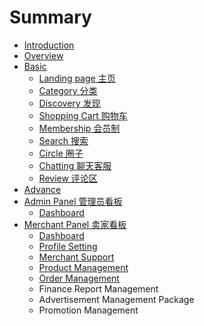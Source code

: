 # Summary

* [Introduction](README.md)
* [Overview](overview.md)
* [Basic](basic.md)
  * [Landing page 主页](overview/first-page.md)
  * [Category 分类](overview/category.md)
  * [Discovery 发现](overview/discovery.md)
  * [Shopping Cart 购物车](overview/shopping-cart.md)
  * [Membership 会员制](overview/membership.md)
  * [Search 搜索](overview/search.md)
  * [Circle 圈子](basic/circle.md)
  * [Chatting 聊天客服](overview/chatting.md)
  * [Review 评论区](overview/review.md)
* [Advance](advance.md)
* [Admin Panel 管理员看板](admin-panel-hui-yuan-kan-ban.md)
  * [Dashboard ](admin-panel-hui-yuan-kan-ban/dashboard.md)
* [Merchant Panel 卖家看板](merchant-panel-mai-jia-kan-ban.md)
  * [Dashboard](merchant-panel-mai-jia-kan-ban/dashboard.md)
  * [Profile Setting](merchant-panel-mai-jia-kan-ban/profile-setting.md)
  * [Merchant Support ](merchant-panel-mai-jia-kan-ban/merchant-support.md)
  * [Product Management ](merchant-panel-mai-jia-kan-ban/product-management.md)
  * [Order Management ](merchant-panel-mai-jia-kan-ban/order-management.md)
  * Finance Report Management
  * Advertisement Management Package
  * Promotion Management 

